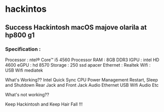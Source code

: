 # hackintos

## Success Hackintosh macOS majove olarila at hp800 g1

 
### Specification :
Processor : ntel® Core™ i5 4560 Processor
RAM : 8GB DDR3 
IGPU : intel HD  4600
eGPU : hd 8570
Storage : 250 ssd apacer
Ethernet : Realtek
Wifi : USB Wifi mediatek

What's Working??
Intel Quick Sync
CPU Power Management
Restart, Sleep and Shutdown
Rear Jack and Front Jack Audio
Ethernet
USB Wifi
Audio
Etc

What's not working??


Keep Hackintosh and Keep Hair Fall !!!